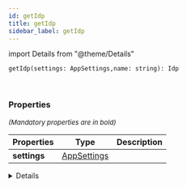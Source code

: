 ```yaml
---
id: getIdp
title: getIdp
sidebar_label: getIdp
---
```


import Details from "@theme/Details"


```tsx
getIdp(settings: AppSettings,name: string): Idp
```
<br/>



### Properties

<font size="2"><i>(Mandatory properties are in bold)</i></font>

| Properties | Type | Description |
| --------- | ---- | ----------- |
| **settings** | [AppSettings](/framework-api/interfaces/AppSettings.md) |  |


<Details summary={<summary><b>Additional properties for advanced use cases</b></summary>}><div>

| Properties | Type | Description |
| --------- | ---- | ----------- |
| name | string |  |


</div></Details>
